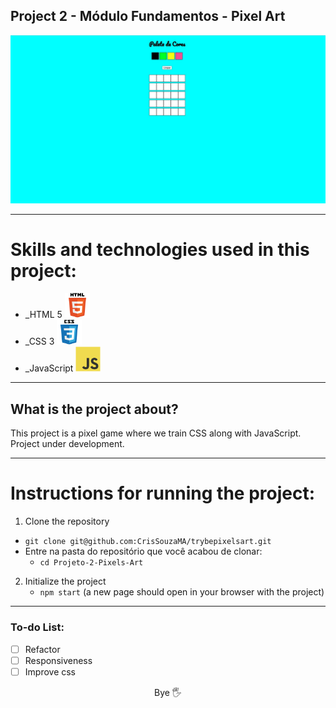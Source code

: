 ## Project 2 - Módulo Fundamentos - Pixel Art

<img src="./images/pixelsart.jpg" alt="Pixels art" />

---

# Skills and technologies used in this project:

* _HTML 5 <img src="https://raw.githubusercontent.com/devicons/devicon/master/icons/html5/html5-original-wordmark.svg" alt="html5" width="40" height="40"/>
* _CSS 3 <img src="https://raw.githubusercontent.com/devicons/devicon/master/icons/css3/css3-original-wordmark.svg" alt="css3" width="40" height="40"/>
* _JavaScript <img src="https://raw.githubusercontent.com/devicons/devicon/master/icons/javascript/javascript-original.svg" alt="javascript" width="40" height="40"/>

---

## What is the project about?

This project is a pixel game where we train CSS along with JavaScript.
Project under development.

---

# Instructions for running the project:

1. Clone the repository
  * `git clone git@github.com:CrisSouzaMA/trybepixelsart.git`
  * Entre na pasta do repositório que você acabou de clonar:
    * `cd Projeto-2-Pixels-Art`

2. Initialize the project
    * `npm start` (a new page should open in your browser with the project)

---

### To-do List:

- [ ] Refactor
- [ ] Responsiveness
- [ ] Improve css

<p align='center'>Bye 🖐️</p>
